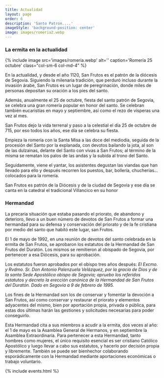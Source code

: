 ```yaml
---
title: Actualidad
layout: page
order: 6
description: 'Santo Patron....'
imageStyle: 'background-position: center'
image: images/romeria2.webp
---
```


### La ermita en la actualidad


{% include image src='images/romeria.webp' alt='' caption='Romería 25 octubre' class="col-sm-6 col-md-4" %}

En la actualidad, y desde el año 1120, San Frutos es el patrón de la diócesis de Segovia. Siguiendo la milenaria tradición, que perduró incluso durante la invasión árabe, San Frutos es un lugar de peregrinación, donde miles de personas depositan su oración a los pies del santo.

Además, anualmente el 25 de octubre, fiesta del santo patrón de Segovia, se celebra una gran romería popular en honor del santo. Se celebran también eucaristías en mayo y septiembre, así como el rezo de vísperas una vez al mes.


San Frutos dejo la vida terrenal y paso a la celestial el día 25 de octubre de 715, por eso todos los años, ese día se celebra su fiesta.

Empieza la romería con la Santa Misa a las doce del mediodía, seguida de la procesión del Santo por la explanada, con devotos bailando la jota, al son de las dulzainas, delante del Santo con vivas a San Frutos; al término de la misma se rematan los palos de las andas y la subida al trono del Santo.

Seguidamente, viene el yantar, los asistentes degustan las viandas que han llevado para ello y después recorren los puestos, bar, bollería, chucherías… colocados para la romería.

San Frutos es patrón de la Diócesis y de la ciudad de Segovia y ese día se canta en la catedral el tradicional Villancico en su honor



### Hermandad

La precaria situación que estaba pasando el priorato, de abandono y deterioro, llevo a un buen número de devotos de San Frutos a formar una hermandad para su defensa  y conservación del priorato y de la fe cristiana por medio del santo que habitó este lugar, san Frutos.

El 1 de mayo de 1992, en una reunión de devotos del santo celebrada en la ermita de San Frutos, se aprobaron los estatutos de la Hermandad de San Frutos del Duratón. Los mismos se remitieron al obispado de Segovia, por pertenecer a esa Diócesis, para su aprobación.

Los estatutos fueron aprobados por el obispo tres años después: _El Excmo. y Rvdmo. Sr. Don Antonio Palenzuela Velázquez, por la gracia de Dios y de la santa Sede Apostólica obispo de Segovia; apruebo los referidos estatutos y decreto la erección canónica de la Hermandad de San Frutos del Duratón. Dado en Segovia a 9 de febrero de 1995._

Los fines de la Hermandad son los de conservar y fomentar la devoción a San Frutos, así como conservar y restaurar el priorato y elementos adyacentes del mismo, bien por aportación propia, privada o pública, para estas dos últimas harán las gestiones y solicitudes necesarias para poder conseguirlo.

Esta Hermandad cita a sus miembros a acudir a la ermita, dos veces al año: el 1 de mayo es la Asamblea General de Hermanos, y en septiembre la Asamblea Extraordinaria. Para pertenecer a esta Hermandad, tanto hombres como mujeres, el único requisito esencial es ser cristiano Católico Apostólico y luego llevar a cabo sus estatutos, y hacerlo por decisión propia y libremente. También se puede ser bienhechor colaborando esporádicamente con la Hermandad mediante aportaciones económicas o trabajo voluntario.



<!--Se puede ver un vídeo de la romería en el siguiente enlace de Youtube:
{% include module name='facade' yt='_L1aLJYpPKA' style='max-width: 70vmin;' %}-->



{% include events.html %}